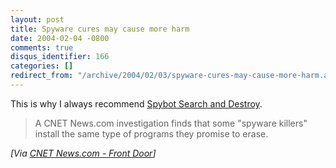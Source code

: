 ```yaml
---
layout: post
title: Spyware cures may cause more harm
date: 2004-02-04 -0800
comments: true
disqus_identifier: 166
categories: []
redirect_from: "/archive/2004/02/03/spyware-cures-may-cause-more-harm.aspx/"
---
```


This is why I always recommend [Spybot Search and
Destroy](http://www.safer-networking.org/).

> A CNET News.com investigation finds that some "spyware killers"
> install the same type of programs they promise to erase.

*[Via [CNET News.com - Front
Door](http://news.com.com/2100-1032_3-5153485.html)]*

